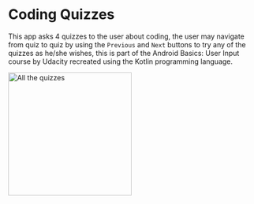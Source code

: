 # Coding Quizzes

This app asks 4 quizzes to the user about coding, the user may navigate from quiz to quiz by using 
the `Previous` and `Next` buttons to try any of the quizzes as he/she wishes, this is part of the 
Android Basics: User Input course by Udacity recreated using the Kotlin programming language.

<img src="screen/coding_quizzes.gif" alt="All the quizzes" width="250" />